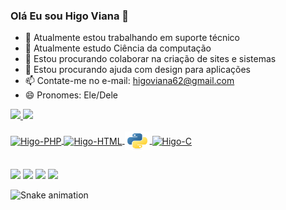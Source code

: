 ### Olá Eu sou Higo Viana 👋

- 🔭 Atualmente estou trabalhando em suporte técnico
- 🌱 Atualmente estudo Ciência da computação
- 👯 Estou procurando colaborar na criação de sites e sistemas
- 🤔 Estou procurando ajuda com design para aplicações
- 📫 Contate-me no e-mail: higoviana62@gmail.com
- 😄 Pronomes: Ele/Dele

 <div>
  <a href="https://github.com/HIGOVIANA">
  <img height="180em" src="https://github-readme-stats.vercel.app/api?username=HIGOVIANA&show_icons=true&theme=highcontrast&include_all_commits=true&count_private=true"/>
  <img height="180em" src="https://github-readme-stats.vercel.app/api/top-langs/?username=HIGOVIANA&layout=compact&langs_count=7&theme=highcontrast"/>
</div>
  
  <div style="display: inline_block"><br>
  <img align="center" alt="Higo-PHP" height="30" width="40" src="https://img.shields.io/badge/PHP-777BB4?style=for-the-badge&logo=php&logoColor=white">
  <img align="center" alt="Higo-HTML" height="30" width="40" src="https://img.shields.io/badge/HTML-239120?style=for-the-badge&logo=html5&logoColor=white">
  <img align="center" alt="Higo-Python" height="30" width="40" src="https://raw.githubusercontent.com/devicons/devicon/master/icons/python/python-original.svg">
  <img align="center" alt="Higo-C" height="30" width="40" src="https://img.shields.io/badge/C-00599C?style=for-the-badge&logo=c&logoColor=white">
</div>

 ##
  <div> 
  <a href="https://www.youtube.com/channel/UCkzB1cdo5Hbuv_sn10Dy17Q" target="_blank"><img src="	https://img.shields.io/badge/YouTube-FF0000?style=for-the-badge&logo=youtube&logoColor=white"></a>
  <a href="https://www.instagram.com/higo_viana01/" target="_blank"><img src="https://img.shields.io/badge/-Instagram-%23E4405F?style=for-the-badge&logo=instagram&logoColor=white" target="_blank"></a>
  <a href = "mailto:higoviana62@gmail.com"><img src="https://img.shields.io/badge/-Gmail-%23333?style=for-the-badge&logo=gmail&logoColor=white" target="_blank"></a>
  <a href="https://www.linkedin.com/in/francisco-higo/" target="_blank"><img src="https://img.shields.io/badge/-LinkedIn-%230077B5?style=for-the-badge&logo=linkedin&logoColor=white" target="_blank"></a> 
    
   ![Snake animation](https://github.com/HIGOVIANA/HIGOVIANA/blob/output/github-contribution-grid-snake.svg)
  
</div>
 
